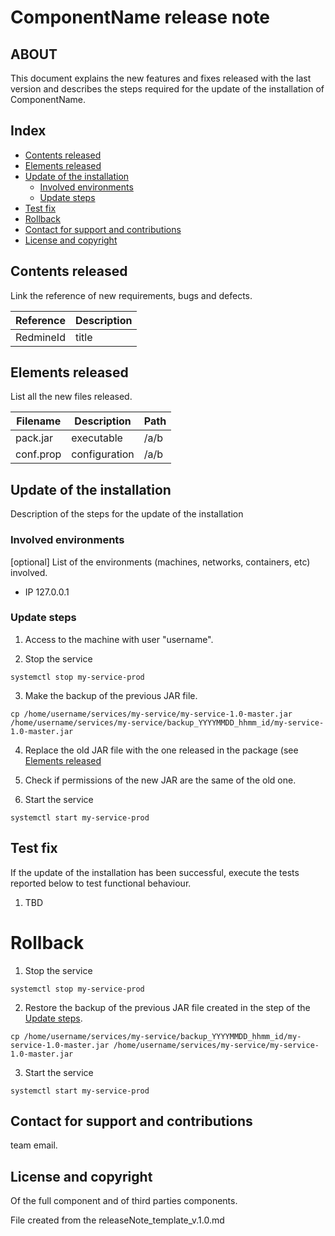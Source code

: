 # ComponentName release note

## ABOUT
This document explains the new features and fixes released with the last version and describes the steps required for the update of the installation of ComponentName.

## Index
* [Contents released](#contents-released)
* [Elements released](#elements-released)
* [Update of the installation](#update-of-the-installation)
	* [Involved environments](#involved-environments)
	* [Update steps](#update-steps)
* [Test fix](#test-fix)
* [Rollback](#rollback)
* [Contact for support and contributions](#contact-for-support-and-contributions)
* [License and copyright](#license-and-copyright)

## Contents released
Link the reference of new requirements, bugs and defects.

| Reference | Description |
| --------- | ----------- |
| RedmineId | title       |

## Elements released
List all the new files released.

| Filename  | Description   | Path |
| --------- | ------------- | ---- |
| pack.jar  | executable    | /a/b |
| conf.prop | configuration | /a/b |

## Update of the installation
Description of the steps for the update of the installation

### Involved environments
[optional]
List of the environments (machines, networks, containers, etc) involved.

* IP 127.0.0.1

### Update steps
1. Access to the machine with user "username".

2. Stop the service
```
systemctl stop my-service-prod
```

3. Make the backup of the previous JAR file.
```
cp /home/username/services/my-service/my-service-1.0-master.jar /home/username/services/my-service/backup_YYYYMMDD_hhmm_id/my-service-1.0-master.jar
```

4. Replace the old JAR file with the one released in the package (see [Elements released](#elements-released)

5. Check if permissions of the new JAR are the same of the old one.

6. Start the service
```
systemctl start my-service-prod
```

## Test fix
If the update of the installation has been successful, execute the tests reported below to test functional behaviour.

1. TBD

# Rollback
1. Stop the service
```
systemctl stop my-service-prod
```

2. Restore the backup of the previous JAR file created in the step of the [Update steps](#update-steps).
```
cp /home/username/services/my-service/backup_YYYYMMDD_hhmm_id/my-service-1.0-master.jar /home/username/services/my-service/my-service-1.0-master.jar
```

3. Start the service
```
systemctl start my-service-prod
```

## Contact for support and contributions
team email.

## License and copyright
Of the full component and of third parties components.

File created from the releaseNote_template_v.1.0.md